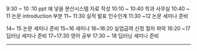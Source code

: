 
9:30 ~ 10 :10 ppt 에 넣을 분산시스템 자료 작성
10:10 ~ 10:40 학과 사무실 
10:40 ~ 11 논문 introduction 부분
11~ 11:30 실적 발표 인수인계
11:30 ~12 논문 세미나 준비

14~ 15 논문 세미나 준비
15~16 세미나
16~16:20 실업급여 신청 절차 파악
16:20 ~17 딥러닝 세미나 준비
17~17:30 영어 공부
17:30 ~ 18 딥러닝 세미나 준비

---
